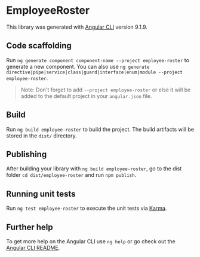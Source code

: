 # EmployeeRoster

This library was generated with [Angular CLI](https://github.com/angular/angular-cli) version 9.1.9.

## Code scaffolding

Run `ng generate component component-name --project employee-roster` to generate a new component. You can also use `ng generate directive|pipe|service|class|guard|interface|enum|module --project employee-roster`.
> Note: Don't forget to add `--project employee-roster` or else it will be added to the default project in your `angular.json` file. 

## Build

Run `ng build employee-roster` to build the project. The build artifacts will be stored in the `dist/` directory.

## Publishing

After building your library with `ng build employee-roster`, go to the dist folder `cd dist/employee-roster` and run `npm publish`.

## Running unit tests

Run `ng test employee-roster` to execute the unit tests via [Karma](https://karma-runner.github.io).

## Further help

To get more help on the Angular CLI use `ng help` or go check out the [Angular CLI README](https://github.com/angular/angular-cli/blob/master/README.md).
